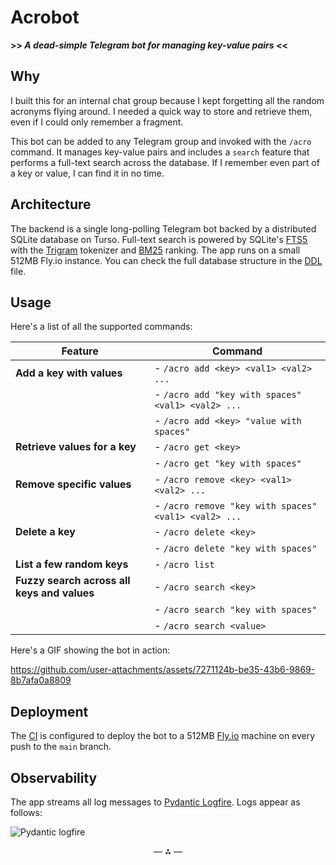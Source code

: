 <div align="left">

<h1>Acrobot</h1>

<strong>>> <i>A dead-simple Telegram bot for managing key-value pairs</i> <<</strong>

</div>

## Why

I built this for an internal chat group because I kept forgetting all the random acronyms
flying around. I needed a quick way to store and retrieve them, even if I could only
remember a fragment.

This bot can be added to any Telegram group and invoked with the `/acro` command. It manages
key-value pairs and includes a `search` feature that performs a full-text search across the
database. If I remember even part of a key or value, I can find it in no time.

## Architecture

The backend is a single long-polling Telegram bot backed by a distributed SQLite database on
Turso. Full-text search is powered by SQLite's [FTS5] with the [Trigram] tokenizer and
[BM25] ranking. The app runs on a small 512MB Fly.io instance. You can check the full
database structure in the [DDL] file.

## Usage

Here's a list of all the supported commands:

| **Feature**                                 | **Command**                                          |
| ------------------------------------------- | ---------------------------------------------------- |
| **Add a key with values**                   | - `/acro add <key> <val1> <val2> ...`                |
|                                             | - `/acro add "key with spaces" <val1> <val2> ...`    |
|                                             | - `/acro add <key> "value with spaces"`              |
| **Retrieve values for a key**               | - `/acro get <key>`                                  |
|                                             | - `/acro get "key with spaces"`                      |
| **Remove specific values**                  | - `/acro remove <key> <val1> <val2> ...`             |
|                                             | - `/acro remove "key with spaces" <val1> <val2> ...` |
| **Delete a key**                            | - `/acro delete <key>`                               |
|                                             | - `/acro delete "key with spaces"`                   |
| **List a few random keys**                  | - `/acro list`                                       |
| **Fuzzy search across all keys and values** | - `/acro search <key>`                               |
|                                             | - `/acro search "key with spaces"`                   |
|                                             | - `/acro search <value>`                             |

Here's a GIF showing the bot in action:

https://github.com/user-attachments/assets/7271124b-be35-43b6-9869-8b7afa0a8809

## Deployment

The [CI] is configured to deploy the bot to a 512MB [Fly.io] machine on every push to the
`main` branch.

## Observability

The app streams all log messages to [Pydantic Logfire]. Logs appear as follows:

![Pydantic logfire](https://github.com/user-attachments/assets/7b542bb3-e5f8-4f37-93d7-0b9d992fed94)


<div align="center">
    — ⁂ —
</div>

[ddl]: ./sql/ddl.sql
[fts5]: https://sqlite.org/fts5.html
[trigram]: https://sqlite.org/fts5.html#the_trigram_tokenizer
[bm25]: https://sqlite.org/fts5.html#the_bm25_function
[telegram bot]: https://core.telegram.org/bots#how-do-i-create-a-bot
[ci]: ./.github/workflows/ci.yml
[fly.io]: https://fly.io/
[pydantic logfire]: https://pydantic.dev/logfire
